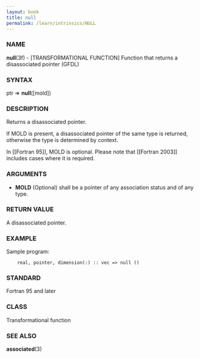 ```yaml
---
layout: book
title: null
permalink: /learn/intrinsics/NULL
---
```

### NAME

__null__(3f) - \[TRANSFORMATIONAL FUNCTION\] Function that returns a disassociated pointer
(GFDL)

### SYNTAX

ptr =\> __null__(\[mold\])

### DESCRIPTION

Returns a disassociated pointer.

If MOLD is present, a disassociated pointer of the same type is
returned, otherwise the type is determined by context.

In \[\[Fortran 95\]\], MOLD is optional. Please note that \[\[Fortran
2003\]\] includes cases where it is required.

### ARGUMENTS

  - __MOLD__
    (Optional) shall be a pointer of any association status and of any
    type.

### RETURN VALUE

A disassociated pointer.

### EXAMPLE

Sample program:

```
    real, pointer, dimension(:) :: vec => null ()
```

### STANDARD

Fortran 95 and later

### CLASS

Transformational function

### SEE ALSO

__associated__(3)
